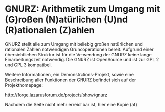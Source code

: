 # GNURZ: Arithmetik zum Umgang mit (G)roßen (N)atürlichen (U)nd (R)ationalen (Z)ahlen

GNURZ stellt alle zum Umgang mit beliebig großen natürlichen und rationalen Zahlen notwendigen Grundoperationen bereit. Aufgrund einer übersichtlichen Struktur ist für die Verwendung der GNURZ keine lange Einarbeitungszeit notwendig. Die GNURZ ist OpenSource und ist zur GPL 2 und GPL 3 kompatibel.

Weitere Informationen, ein Demonstrations-Projekt, sowie eine Beschreibung aller Funktionen der GNURZ befindet sich auf der Projekthomepage:

http://forge.lazarusforum.de/projects/show/gnurz

Nachdem die Seite nicht mehr erreichbar ist, hier eine Kopie (af)